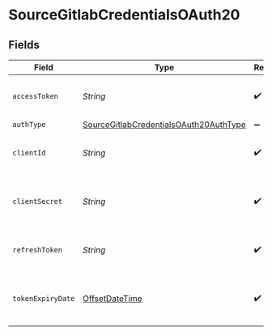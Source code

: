 # SourceGitlabCredentialsOAuth20


## Fields

| Field                                                                                                   | Type                                                                                                    | Required                                                                                                | Description                                                                                             |
| ------------------------------------------------------------------------------------------------------- | ------------------------------------------------------------------------------------------------------- | ------------------------------------------------------------------------------------------------------- | ------------------------------------------------------------------------------------------------------- |
| `accessToken`                                                                                           | *String*                                                                                                | :heavy_check_mark:                                                                                      | Access Token for making authenticated requests.                                                         |
| `authType`                                                                                              | [SourceGitlabCredentialsOAuth20AuthType](../../models/shared/SourceGitlabCredentialsOAuth20AuthType.md) | :heavy_minus_sign:                                                                                      | N/A                                                                                                     |
| `clientId`                                                                                              | *String*                                                                                                | :heavy_check_mark:                                                                                      | The API ID of the Gitlab developer application.                                                         |
| `clientSecret`                                                                                          | *String*                                                                                                | :heavy_check_mark:                                                                                      | The API Secret the Gitlab developer application.                                                        |
| `refreshToken`                                                                                          | *String*                                                                                                | :heavy_check_mark:                                                                                      | The key to refresh the expired access_token.                                                            |
| `tokenExpiryDate`                                                                                       | [OffsetDateTime](https://docs.oracle.com/javase/8/docs/api/java/time/OffsetDateTime.html)               | :heavy_check_mark:                                                                                      | The date-time when the access token should be refreshed.                                                |